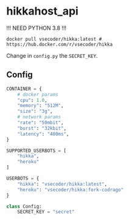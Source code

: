 # hikkahost_api

!!! NEED PYTHON 3.8 !!!

```
docker pull vsecoder/hikka:latest # https://hub.docker.com/r/vsecoder/hikka
```

Change in ```config.py``` the ```SECRET_KEY```.

## Config

```python
CONTAINER = {
    # docker params
    "cpu": 1.0,
    "memory": "512M",
    "size": "3g",
    # network params
    "rate": "50mbit",
    "burst": "32kbit",
    "latency": "400ms",
}

SUPPORTED_USERBOTS = [
    "hikka",
    "heroku"
]

USERBOTS = {
    "hikka": "vsecoder/hikka:latest",
    "heroku": "vsecoder/hikka:fork-codrago"
}

class Config:
    SECRET_KEY = "secret"
```